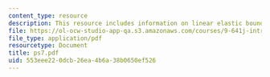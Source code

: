```yaml
---
content_type: resource
description: This resource includes information on linear elastic boundary value problems.
file: https://ol-ocw-studio-app-qa.s3.amazonaws.com/courses/9-641j-introduction-to-neural-networks-spring-2005/553eee220dcb26ea4b6a38b0650ef526_ps7.pdf
file_type: application/pdf
resourcetype: Document
title: ps7.pdf
uid: 553eee22-0dcb-26ea-4b6a-38b0650ef526
---
```

